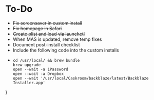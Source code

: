 # To-Do

* ~~Fix screensaver in custom install~~
* ~~Fix homepage in Safari~~
* ~~Create plist and load via launchctl~~
* When MAS is updated, remove temp fixes
* Document post-install checklist
* Include the following code into the custom installs
+ ```function install_osx_software () {
  cd /usr/local/ && brew bundle
  brew upgrade
  open --wait -a 1Password
  open --wait -a Dropbox
  open --wait '/usr/local/Caskroom/backblaze/latest/Backblaze Installer.app'
}
```
